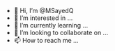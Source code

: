 - 👋 Hi, I’m @MSayedQ
- 👀 I’m interested in ...
- 🌱 I’m currently learning ...
- 💞️ I’m looking to collaborate on ...
- 📫 How to reach me ...

<!---
MSayedQ/MSayedQ is a ✨ special ✨ repository because its `README.md` (this file) appears on your GitHub profile.
You can click the Preview link to take a look at your changes.
--->
